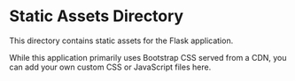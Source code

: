 # Static Assets Directory

This directory contains static assets for the Flask application.

While this application primarily uses Bootstrap CSS served from a CDN, you can add your own custom CSS or JavaScript files here.
